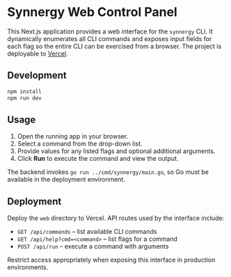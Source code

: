 # Synnergy Web Control Panel

This Next.js application provides a web interface for the `synnergy` CLI. It dynamically enumerates all CLI commands and exposes input fields for each flag so the entire CLI can be exercised from a browser. The project is deployable to [Vercel](https://vercel.com/).

## Development

```bash
npm install
npm run dev
```

## Usage

1. Open the running app in your browser.
2. Select a command from the drop-down list.
3. Provide values for any listed flags and optional additional arguments.
4. Click **Run** to execute the command and view the output.

The backend invokes `go run ../cmd/synnergy/main.go`, so Go must be available in the deployment environment.

## Deployment

Deploy the `web` directory to Vercel. API routes used by the interface include:

- `GET /api/commands` – list available CLI commands
- `GET /api/help?cmd=<command>` – list flags for a command
- `POST /api/run` – execute a command with arguments

Restrict access appropriately when exposing this interface in production environments.
